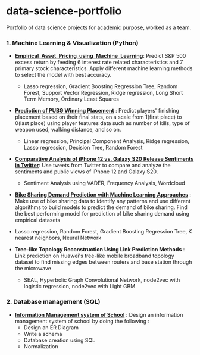 # data-science-portfolio
Portfolio of data science projects for academic purpose, worked as a team.
### 1. Machine Learning & Visualization (Python)
  
- **[Empirical_Asset_Pricing_using_Machine_Learning](https://github.com/hjkang0424/data-science-portfolio/blob/main/Empirical_Asset_Pricing_using_Machine_Learning.ipynb)**: Predict S&P 500 excess return by feeding 6 interest rate related characteristics and 7 primary stock characteristics. Apply different machine learning methods to select the model with best accuracy. 
   - Lasso regression, Gradient Boosting Regression Tree, Random Forest, Support Vector Regression, Ridge regression, Long Short Term Memory, Ordinary Least Squares  
 
 - **[Prediction of PUBG Winning Placement](https://github.com/hjkang0424/data-science-portfolio/blob/main/PUBG_Winning_Placement_Prediction.ipynb)** : Predict players' finishing placement based on their final stats, on a scale from 1(first place) to 0(last place) using player features data such as number of kills, type of weapon used, walking distance, and so on.    
    - Linear regression, Principal Component Analysis, Ridge regression, Lasso regression, Decision Tree, Random Forest
    
- **[Comparative Analysis of iPhone 12 vs. Galaxy S20 Release Sentiments in Twitter](https://github.com/hjkang0424/data-science-portfolio/blob/main/IPhone_Sentiment_Analsis_Complete.ipynb)**: Use tweets from Twitter to compare and analyze the sentiments and public views of iPhone 12 and Galaxy S20. 
   - Sentiment Analysis using VADER, Frequency Analysis, Wordcloud 
 
 - **[Bike Sharing Demand Prediction with Machine Learning Approaches](https://github.com/hjkang0424/data-science-portfolio/blob/main/Bike_Sharing_Demand_Prediction_wMachine_Learning.ipynb)** : Make use of bike sharing data to identify any patterns and use different algorithms to build models to predict the demand of bike sharing. Find the best performing model for prediction of bike sharing demand using empirical datasets
  - Lasso regression, Random Forest, Gradient Boosting Regression Tree, K nearest neighbors, Neural Network 
  
 - **Tree-like Topology Reconstruction Using Link Prediction Methods** : Link prediction on Huawei's tree-like mobile broadband topology dataset to find missing edges between routers and base station through the microwave
   - SEAL, Hyperbolic Graph Convolutional Network, node2vec with logistic regression, node2vec with Light GBM
  
  
### 2. Database management (SQL)
  - **[Information Management system of School](https://hyohyokang.tistory.com/5)** : Design an information management system of school by doing the following : 
    - Design an ER Diagram
    - Write a schema
    - Database creation using SQL
    - Normalization
